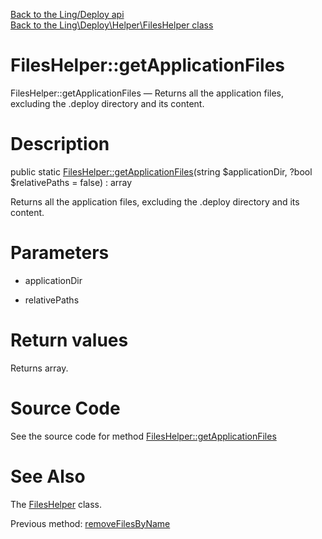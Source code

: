 [Back to the Ling/Deploy api](https://github.com/lingtalfi/Deploy/blob/master/doc/api/Ling/Deploy.md)<br>
[Back to the Ling\Deploy\Helper\FilesHelper class](https://github.com/lingtalfi/Deploy/blob/master/doc/api/Ling/Deploy/Helper/FilesHelper.md)


FilesHelper::getApplicationFiles
================



FilesHelper::getApplicationFiles — Returns all the application files, excluding the .deploy directory and its content.




Description
================


public static [FilesHelper::getApplicationFiles](https://github.com/lingtalfi/Deploy/blob/master/doc/api/Ling/Deploy/Helper/FilesHelper/getApplicationFiles.md)(string $applicationDir, ?bool $relativePaths = false) : array




Returns all the application files, excluding the .deploy directory and its content.




Parameters
================


- applicationDir

    

- relativePaths

    


Return values
================

Returns array.








Source Code
===========
See the source code for method [FilesHelper::getApplicationFiles](https://github.com/lingtalfi/Deploy/blob/master/Helper/FilesHelper.php#L55-L58)


See Also
================

The [FilesHelper](https://github.com/lingtalfi/Deploy/blob/master/doc/api/Ling/Deploy/Helper/FilesHelper.md) class.

Previous method: [removeFilesByName](https://github.com/lingtalfi/Deploy/blob/master/doc/api/Ling/Deploy/Helper/FilesHelper/removeFilesByName.md)<br>

